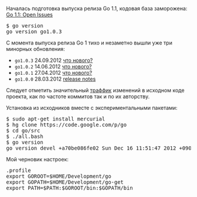 Началась подготовка выпуска релиза Go 1.1, кодовая база заморожена:
[Go 1.1: Open Issues](http://swtch.com/~rsc/go11.html)

<pre>
$ go version
go version go1.0.3
</pre>

С момента выпуска релиза Go 1 тихо и незаметно вышли уже три минорных обновления:

* `go1.0.3` 24.09.2012 [что нового?](https://groups.google.com/d/msg/golang-nuts/co3SvXbGrNk/sGOmwfmBZeYJ)
* `go1.0.2` 14.06.2012 [что нового?](https://groups.google.com/forum/#!topic/golang-announce/9-f_fnXNDzw)
* `go1.0.1` 27.04.2012 [что нового?](https://groups.google.com/forum/#!topic/golang-announce/2ufDgIGFFTk)
* `go1.0.0` 28.03.2012 [release notes](http://golang.org/doc/go1.html)

Следует отметить значительный [траффик](http://code.google.com/p/go/source/list) изменений в исходном коде проекта, как по частоте коммитов так и по их авторству.

Установка из исходников вместе с экспериментальными пакетами:

<pre>
$ sudo apt-get install mercurial
$ hg clone https://code.google.com/p/go
$ cd go/src
$ ./all.bash
$ go version
go version devel +a70be086fe02 Sun Dec 16 11:51:47 2012 +0900 linux/amd64
</pre>

Мой черновик настроек:

<pre>
.profile
export GOROOT=$HOME/Development/go
export GOPATH=$HOME/Development/go-get
export PATH=$PATH:$GOROOT/bin:$GOPATH/bin
</pre>